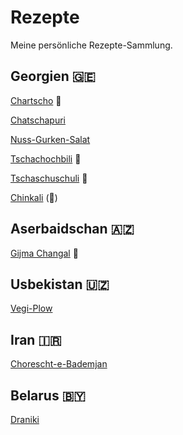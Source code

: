 # Rezepte

Meine persönliche Rezepte-Sammlung.

## Georgien :georgia:
[Chartscho](Georgien/chartscho.md) :cut_of_meat:

[Chatschapuri](Georgien/chatschapuri.md)

[Nuss-Gurken-Salat](Georgien/nussgurkensalat.md)

[Tschachochbili](Georgien/tschachochbili.md) :cut_of_meat:

[Tschaschuschuli](Georgien/tschaschuschuli.md) :cut_of_meat:

[Chinkali](Georgien/chinkali.md) (:cut_of_meat:)


## Aserbaidschan :azerbaijan:

[Gijma Changal](Aserbaidschan/gijma.md) :cut_of_meat:

## Usbekistan :uzbekistan:

[Vegi-Plow](Usebekistan/plow.md)

## Iran :iran:

[Chorescht-e-Bademjan](Iran/choreschtbademjan.md)

## Belarus :belarus:

[Draniki](Belarus/draniki.md)
